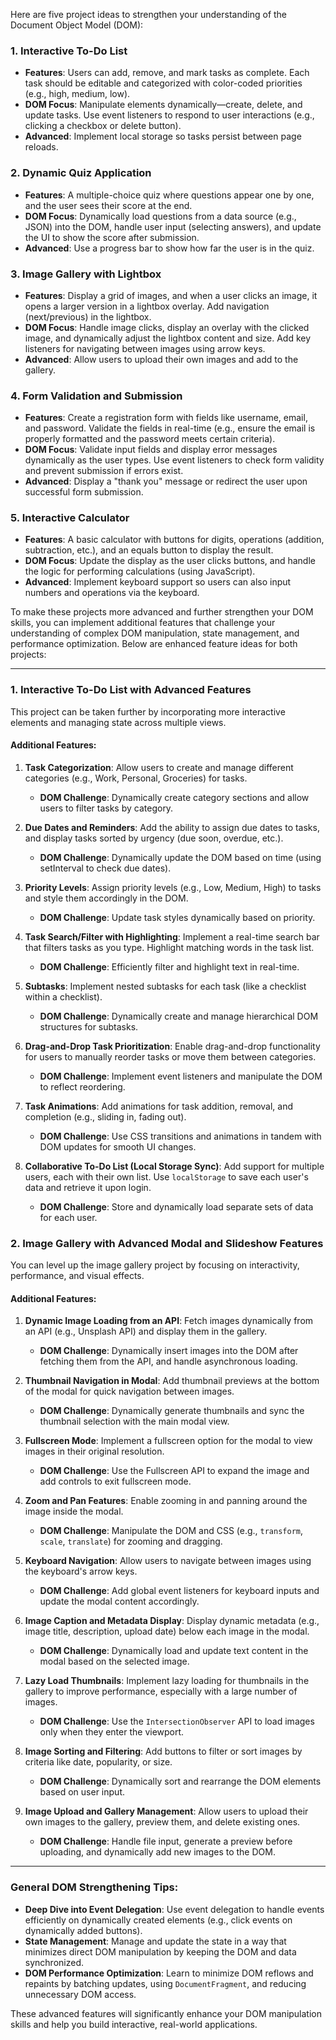 Here are five project ideas to strengthen your understanding of the Document Object Model (DOM):

### 1. **Interactive To-Do List**
   - **Features**: Users can add, remove, and mark tasks as complete. Each task should be editable and categorized with color-coded priorities (e.g., high, medium, low).
   - **DOM Focus**: Manipulate elements dynamically—create, delete, and update tasks. Use event listeners to respond to user interactions (e.g., clicking a checkbox or delete button).
   - **Advanced**: Implement local storage so tasks persist between page reloads.

### 2. **Dynamic Quiz Application**
   - **Features**: A multiple-choice quiz where questions appear one by one, and the user sees their score at the end.
   - **DOM Focus**: Dynamically load questions from a data source (e.g., JSON) into the DOM, handle user input (selecting answers), and update the UI to show the score after submission.
   - **Advanced**: Use a progress bar to show how far the user is in the quiz.

### 3. **Image Gallery with Lightbox**
   - **Features**: Display a grid of images, and when a user clicks an image, it opens a larger version in a lightbox overlay. Add navigation (next/previous) in the lightbox.
   - **DOM Focus**: Handle image clicks, display an overlay with the clicked image, and dynamically adjust the lightbox content and size. Add key listeners for navigating between images using arrow keys.
   - **Advanced**: Allow users to upload their own images and add to the gallery.

### 4. **Form Validation and Submission**
   - **Features**: Create a registration form with fields like username, email, and password. Validate the fields in real-time (e.g., ensure the email is properly formatted and the password meets certain criteria).
   - **DOM Focus**: Validate input fields and display error messages dynamically as the user types. Use event listeners to check form validity and prevent submission if errors exist.
   - **Advanced**: Display a "thank you" message or redirect the user upon successful form submission.

### 5. **Interactive Calculator**
   - **Features**: A basic calculator with buttons for digits, operations (addition, subtraction, etc.), and an equals button to display the result.
   - **DOM Focus**: Update the display as the user clicks buttons, and handle the logic for performing calculations (using JavaScript).
   - **Advanced**: Implement keyboard support so users can also input numbers and operations via the keyboard.


   To make these projects more advanced and further strengthen your DOM skills, you can implement additional features that challenge your understanding of complex DOM manipulation, state management, and performance optimization. Below are enhanced feature ideas for both projects:

---

### 1. **Interactive To-Do List with Advanced Features**
This project can be taken further by incorporating more interactive elements and managing state across multiple views.

#### Additional Features:
1. **Task Categorization**: Allow users to create and manage different categories (e.g., Work, Personal, Groceries) for tasks.
   - **DOM Challenge**: Dynamically create category sections and allow users to filter tasks by category.

2. **Due Dates and Reminders**: Add the ability to assign due dates to tasks, and display tasks sorted by urgency (due soon, overdue, etc.).
   - **DOM Challenge**: Dynamically update the DOM based on time (using setInterval to check due dates).

3. **Priority Levels**: Assign priority levels (e.g., Low, Medium, High) to tasks and style them accordingly in the DOM.
   - **DOM Challenge**: Update task styles dynamically based on priority.

4. **Task Search/Filter with Highlighting**: Implement a real-time search bar that filters tasks as you type. Highlight matching words in the task list.
   - **DOM Challenge**: Efficiently filter and highlight text in real-time.

5. **Subtasks**: Implement nested subtasks for each task (like a checklist within a checklist).
   - **DOM Challenge**: Dynamically create and manage hierarchical DOM structures for subtasks.

6. **Drag-and-Drop Task Prioritization**: Enable drag-and-drop functionality for users to manually reorder tasks or move them between categories.
   - **DOM Challenge**: Implement event listeners and manipulate the DOM to reflect reordering.

7. **Task Animations**: Add animations for task addition, removal, and completion (e.g., sliding in, fading out).
   - **DOM Challenge**: Use CSS transitions and animations in tandem with DOM updates for smooth UI changes.

8. **Collaborative To-Do List (Local Storage Sync)**: Add support for multiple users, each with their own list. Use `localStorage` to save each user's data and retrieve it upon login.
   - **DOM Challenge**: Store and dynamically load separate sets of data for each user.

>>>>>>>>>>>>>>>>>>>>>>>>>>>>>>>>>>>>>>>>>>>>>>>>>>>>>>>>>>>>>

### 2. **Image Gallery with Advanced Modal and Slideshow Features**
You can level up the image gallery project by focusing on interactivity, performance, and visual effects.

#### Additional Features:
1. **Dynamic Image Loading from an API**: Fetch images dynamically from an API (e.g., Unsplash API) and display them in the gallery.
   - **DOM Challenge**: Dynamically insert images into the DOM after fetching them from the API, and handle asynchronous loading.

2. **Thumbnail Navigation in Modal**: Add thumbnail previews at the bottom of the modal for quick navigation between images.
   - **DOM Challenge**: Dynamically generate thumbnails and sync the thumbnail selection with the main modal view.

3. **Fullscreen Mode**: Implement a fullscreen option for the modal to view images in their original resolution.
   - **DOM Challenge**: Use the Fullscreen API to expand the image and add controls to exit fullscreen mode.

4. **Zoom and Pan Features**: Enable zooming in and panning around the image inside the modal.
   - **DOM Challenge**: Manipulate the DOM and CSS (e.g., `transform`, `scale`, `translate`) for zooming and dragging.

5. **Keyboard Navigation**: Allow users to navigate between images using the keyboard's arrow keys.
   - **DOM Challenge**: Add global event listeners for keyboard inputs and update the modal content accordingly.

6. **Image Caption and Metadata Display**: Display dynamic metadata (e.g., image title, description, upload date) below each image in the modal.
   - **DOM Challenge**: Dynamically load and update text content in the modal based on the selected image.

7. **Lazy Load Thumbnails**: Implement lazy loading for thumbnails in the gallery to improve performance, especially with a large number of images.
   - **DOM Challenge**: Use the `IntersectionObserver` API to load images only when they enter the viewport.

8. **Image Sorting and Filtering**: Add buttons to filter or sort images by criteria like date, popularity, or size.
   - **DOM Challenge**: Dynamically sort and rearrange the DOM elements based on user input.

9. **Image Upload and Gallery Management**: Allow users to upload their own images to the gallery, preview them, and delete existing ones.
   - **DOM Challenge**: Handle file input, generate a preview before uploading, and dynamically add new images to the DOM.

---

### General DOM Strengthening Tips:
- **Deep Dive into Event Delegation**: Use event delegation to handle events efficiently on dynamically created elements (e.g., click events on dynamically added buttons).
- **State Management**: Manage and update the state in a way that minimizes direct DOM manipulation by keeping the DOM and data synchronized.
- **DOM Performance Optimization**: Learn to minimize DOM reflows and repaints by batching updates, using `DocumentFragment`, and reducing unnecessary DOM access.

These advanced features will significantly enhance your DOM manipulation skills and help you build interactive, real-world applications.